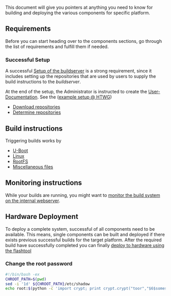 This document will give you pointers at anything you need to know for building
and deploying the various components for specific platform.

## Requirements
Before you can start heading over to the components sections, go through the
list of requirements and fulfill them if needed.

### Successful Setup
A successful [Setup of the buildserver](../setup) is a strong requirement, since
it includes setting up the repositories that are used by users to supply the
build instructions to the *buildserver*.

At the end of the setup, the Administrator is instructed to create the
[User-Documentation](setup/user-documentation.md/#Repositories). See the ([example setup @ HTWG](setup/examples/user-documentation.md))


* [Download repositories](common/checkout-repositories.md)
* [Determine repositories](common/checkout-repositories.md)

## Build instructions
Triggering builds works by 

* [U-Boot](uboot)
* [Linux](linux)
* [RootFS](roofs)
* [Miscellaneous files](misc)

## Monitoring instructions
While your builds are running, you might want to 
[monitor the build system on the internal
webserver](common/build-monitoring.md).

## Hardware Deployment
To deploy a complete system, successful of all components need to be available.
This means, single components can be built and deployed if there exists
previous successful builds for the target platform. After the required build
have successfully completed you can finally 
[deploy to hardware using the flashtool](flashtool)

### Change the root password

```bash
#!/bin/bash -ex
CHROOT_PATH=$(pwd)
sed -i '1d' ${CHROOT_PATH}/etc/shadow
echo root:$(python -c 'import crypt; print crypt.crypt("toor","$6$somesalt$")'):10770:0::::: >> ${CHROOT_PATH}/etc/shadow
```
